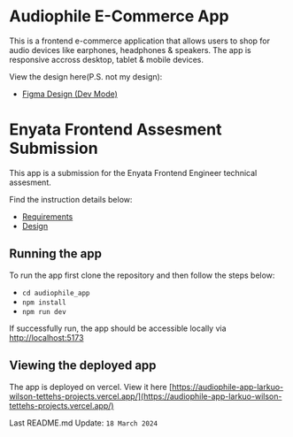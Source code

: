 # Audiophile E-Commerce App

This is a frontend e-commerce application that allows users to shop for audio devices like earphones, headphones & speakers. The app is responsive accross desktop, tablet & mobile devices.

View the design here(P.S. not my design):

- [Figma Design (Dev Mode)](https://www.figma.com/file/TTXqJZcHWHF80nbP8IiSIT/audiophile-ecommerce-website?type=design&node-id=0%3A1&mode=dev&t=Q0jnOcYQq7TzO3Lc-1)


# Enyata Frontend Assesment Submission

This app is a submission for the Enyata Frontend Engineer technical assesment.

Find the instruction details below:

- [Requirements](https://www.figma.com/file/EwSQiqGGaUVezxW4jygiwD/Pokebook-App?node-id=91-2&t=5O4h1ks9Rgv1MjmX-0) 
- [Design](https://www.figma.com/file/EwSQiqGGaUVezxW4jygiwD/Pokebook-App?node-id=0-1&t=DFrcRJlvL18zJ8mX-0)

## Running the app

To run the app first clone the repository and then follow the steps below:

- `cd audiophile_app`
- `npm install`
- `npm run dev`

If successfully run, the app should be accessible locally via [http://localhost:5173](http://localhost:5173)


## Viewing the deployed app

The app is deployed on vercel. View it here [https://audiophile-app-larkuo-wilson-tettehs-projects.vercel.app/](https://audiophile-app-larkuo-wilson-tettehs-projects.vercel.app/)


Last README.md Update: `18 March 2024`